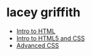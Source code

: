 # lacey griffith

<ul>
    <li><a href="intro_to_html/index.html" target=_blank>Intro to HTML</a></li>
    <li><a href="HTML5_to_intro_CSS/index.html" target=_blank>Intro to HTML5 and CSS</a></li>
    <li><a href="adv_css/index.html" target=_blank>Advanced CSS</a></li>
</ul>

